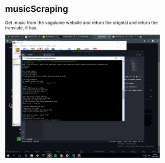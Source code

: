 # musicScraping
Get music from the vagalume website and return the original and return the translate, if has.

<img src="https://github.com/Liedsonrm/musicScraping/blob/main/image.png">
